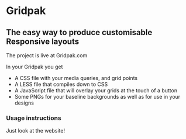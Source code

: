 # Gridpak

## The easy way to produce customisable Responsive layouts

The project is live at Gridpak.com

In your Gridpak you get

* A CSS file with your media queries, and grid points
* A LESS file that compiles down to CSS
* A JavaScript file that will overlay your grids at the touch of a
  button
* Some PNGs for your baseline backgrounds as well as for use in your
  designs

### Usage instructions

Just look at the website!
